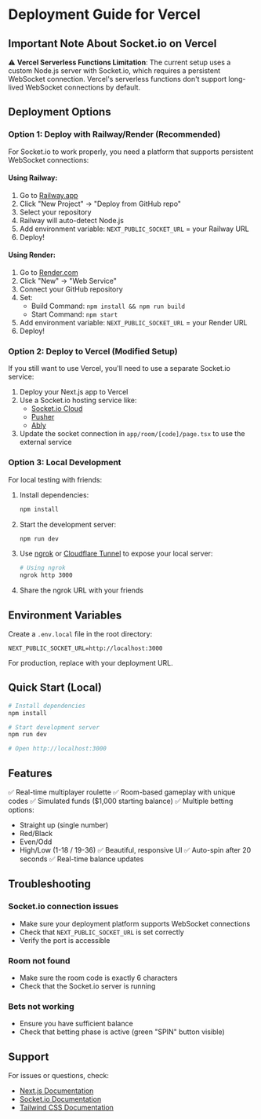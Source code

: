 # Deployment Guide for Vercel

## Important Note About Socket.io on Vercel

⚠️ **Vercel Serverless Functions Limitation**: The current setup uses a custom Node.js server with Socket.io, which requires a persistent WebSocket connection. Vercel's serverless functions don't support long-lived WebSocket connections by default.

## Deployment Options

### Option 1: Deploy with Railway/Render (Recommended)

For Socket.io to work properly, you need a platform that supports persistent WebSocket connections:

#### Using Railway:
1. Go to [Railway.app](https://railway.app)
2. Click "New Project" → "Deploy from GitHub repo"
3. Select your repository
4. Railway will auto-detect Node.js
5. Add environment variable: `NEXT_PUBLIC_SOCKET_URL` = your Railway URL
6. Deploy!

#### Using Render:
1. Go to [Render.com](https://render.com)
2. Click "New" → "Web Service"
3. Connect your GitHub repository
4. Set:
   - Build Command: `npm install && npm run build`
   - Start Command: `npm start`
5. Add environment variable: `NEXT_PUBLIC_SOCKET_URL` = your Render URL
6. Deploy!

### Option 2: Deploy to Vercel (Modified Setup)

If you still want to use Vercel, you'll need to use a separate Socket.io service:

1. Deploy your Next.js app to Vercel
2. Use a Socket.io hosting service like:
   - [Socket.io Cloud](https://www.socket.io/cloud)
   - [Pusher](https://pusher.com)
   - [Ably](https://ably.com)
3. Update the socket connection in `app/room/[code]/page.tsx` to use the external service

### Option 3: Local Development

For local testing with friends:

1. Install dependencies:
   ```bash
   npm install
   ```

2. Start the development server:
   ```bash
   npm run dev
   ```

3. Use [ngrok](https://ngrok.com) or [Cloudflare Tunnel](https://developers.cloudflare.com/cloudflare-one/connections/connect-apps/) to expose your local server:
   ```bash
   # Using ngrok
   ngrok http 3000
   ```

4. Share the ngrok URL with your friends

## Environment Variables

Create a `.env.local` file in the root directory:

```env
NEXT_PUBLIC_SOCKET_URL=http://localhost:3000
```

For production, replace with your deployment URL.

## Quick Start (Local)

```bash
# Install dependencies
npm install

# Start development server
npm run dev

# Open http://localhost:3000
```

## Features

✅ Real-time multiplayer roulette
✅ Room-based gameplay with unique codes
✅ Simulated funds ($1,000 starting balance)
✅ Multiple betting options:
   - Straight up (single number)
   - Red/Black
   - Even/Odd
   - High/Low (1-18 / 19-36)
✅ Beautiful, responsive UI
✅ Auto-spin after 20 seconds
✅ Real-time balance updates

## Troubleshooting

### Socket.io connection issues
- Make sure your deployment platform supports WebSocket connections
- Check that `NEXT_PUBLIC_SOCKET_URL` is set correctly
- Verify the port is accessible

### Room not found
- Make sure the room code is exactly 6 characters
- Check that the Socket.io server is running

### Bets not working
- Ensure you have sufficient balance
- Check that betting phase is active (green "SPIN" button visible)

## Support

For issues or questions, check:
- [Next.js Documentation](https://nextjs.org/docs)
- [Socket.io Documentation](https://socket.io/docs/v4)
- [Tailwind CSS Documentation](https://tailwindcss.com/docs)

